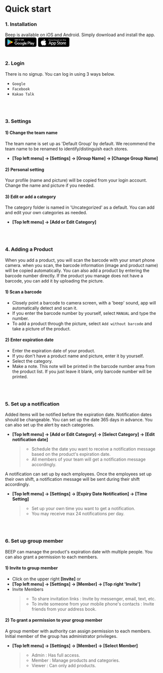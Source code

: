 # Quick start 

### 1. Installation
Beep is available on iOS and Android. Simply download and install the app.<br/>
[![github pages](_images/googleplay.png)](http://play.google.com/store/apps/details?id=com.bgpworks.beep)
[![github pages](_images/appstore.png)](http://itunes.apple.com/app/1242739153)
<br>
<br>

### 2. Login
There is no signup. You can log in using 3 ways below.
- `Google`
- `Facebook`
- `Kakao Talk`
<br>
<br>

### 3. Settings
#### 1) Change the team name<br/>
 The team name is set up as 'Default Group' by default. We recommend the team name to be renamed to identify/distinguish each stores.
 - <b>[Top left menu] → [Settings] → [Group Name] → [Change Group Name]</b>
 
   
#### 2) Personal setting<br/>
 Your profile (name and picture) will be copied from your login account. Change the name and picture if you needed.
 
#### 3) Edit or add a category<br/>
 The category folder is named in 'Uncategorized' as a default. You can add and edit your own categories as needed.
 - <b>[Top left menu] → [Add or Edit Category]</b> 
<br>
<br>

### 4. Adding a Product
When you add a product, you will scan the barcode with your smart phone camera.  when you scan, the barcode information (image and product name) will be copied automatically. You can also add a product by entering the barcode number directly. If the product you manage does not have a barcode, you can add it by uploading the picture.
#### 1) Scan a barcode
  * Closely point a barcode to camera screen, with a 'beep' sound, app will automatically detect and scan it. 
  * If you enter the barcode number by yourself, select `MANUAL` and type the number.
  * To add a product through the picture, select `Add without barcode` and take a picture of the product.

#### 2) Enter expiration date
  * Enter the expiration date of your product.  
  * If you don't have a product name and picture, enter it by yourself.
  * Select the category.
  * Make a note. This note will be printed in the barcode number area from the product list. If you just leave it blank, only barcode number will be printed.
<br>
<br>

### 5. Set up a notification
Added items will be notified before the expiration date. Notification dates should be changeable. You can set up the date 365 days in advance. You can also set up the alert by each categories.
- <b>[Top left menu] → [Add or Edit Category] → [Select Category] → [Edit notification date]</b>
  > * Schedule the date you want to receive a notification message based on the product's expiration date.
  > * All members of your team will get a notification message accordingly. 

A notification can set up by each employees. Once the employees set up their own shift, a notification message will be sent during their shift accordingly.
- <b>[Top left menu] → [Settings] → [Expiry Date Notification] → [Time Setting]</b>
  > * Set up your own time you want to get a notification.
  > * You may receive max 24 notifications per day.
<br> 
<br>

### 6. Set up group member
BEEP can manage the product's expiration date with multiple people. You can also grant a permission to each members.
#### 1) Invite to group member<br/>
- Click on the upper right  <b>[Invite]</b> or
- <b>[Top left menu] → [Settings] → [Member] → [Top right 'Invite']</b>
- Invite Members
  > * To share invitation links : Invite by messenger, email, text, etc.
  > * To invite someone from your mobile phone's contacts : Invite friends from your address book.
  
#### 2) To grant a permission to your group member<br/>
A group member with authority can assign permission to each members. Initial member of the group has administrator privileges.
- <b>[Top left menu] → [Settings] → [Member] → [Select Member]</b>
  > * Admin : Has full access.
  > * Member : Manage products and categories.
  > * Viewer : Can only add products.

